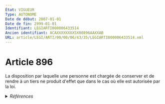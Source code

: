```yaml
---
État: VIGUEUR
Type: AUTONOME
Date de début: 2007-01-01
Date de fin: 2999-01-01
Identifiant: LEGIARTI000006433514
Ancien identifiant: ACAXXXXXXXX5X00896AAXXAB
URL: article/LEGI/ARTI/00/00/06/43/35/LEGIARTI000006433514.xml
---
```


<h1>Article 896</h1>

La disposition par laquelle une personne est chargée de conserver et de rendre à
un tiers ne produit d'effet que dans le cas où elle est autorisée par la loi.


<details>
  <summary><em>Références</em></summary>

  <h2>Articles faisant référence à l'article</h2>
  
  <ul>
    <li>
      <a href="https://legal.tricoteuses.fr//redirection/LEGIARTI000006284843?vers=git&vers=legifrance">LOI n° 2006-728 du 23 juin 2006 portant réforme des successions et des libéralités - article 9 ENTIEREMENT_MODIF</a> MODIFICATION cible
    </li>
    <li>
      <a href="https://legal.tricoteuses.fr//redirection/LEGIARTI000006284844?vers=git&vers=legifrance">LOI n° 2006-728 du 23 juin 2006 portant réforme des successions et des libéralités - article 10 ENTIEREMENT_MODIF</a> MODIFICATION cible
    </li>
  </ul>
  
  <h2>Références faites par l'article</h2>
  
  <ul>
    <li>
      CODIFICATION source Loi 1803-05-03
    </li>
    <li>
      2006-06-23 MODIFICATION source <a href="https://legal.tricoteuses.fr//redirection/LEGIARTI000006284844?vers=git&vers=legifrance">LOI n° 2006-728 du 23 juin 2006 portant réforme des successions et des libéralités - article 10 ENTIEREMENT_MODIF</a>
    </li>
    <li>
      2006-06-23 MODIFICATION source <a href="https://legal.tricoteuses.fr//redirection/LEGIARTI000006284843?vers=git&vers=legifrance">LOI n° 2006-728 du 23 juin 2006 portant réforme des successions et des libéralités - article 9 ENTIEREMENT_MODIF</a>
    </li>
  </ul>
</details>
